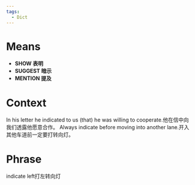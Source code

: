 ```yaml
---
tags:
  - Dict
---
```

# Means
- **SHOW 表明**
- **SUGGEST 暗示**
- **MENTION 提及**
# Context
In his letter he indicated to us (that) he was willing to cooperate.他在信中向我们透露他愿意合作。
Always indicate before moving into another lane.开入其他车道前一定要打转向灯。
# Phrase
indicate left打左转向灯